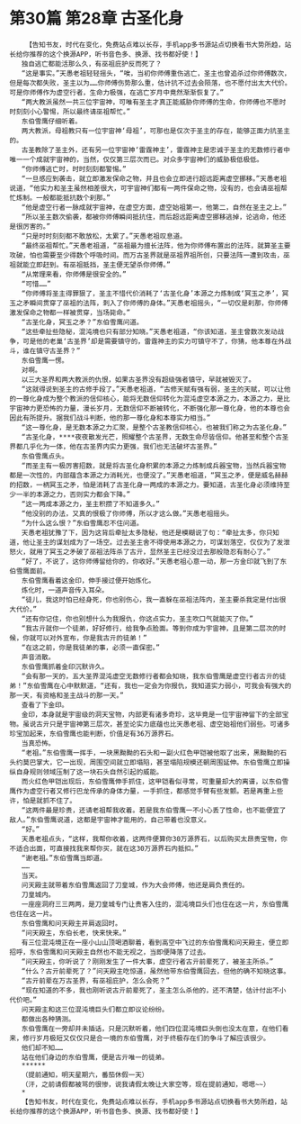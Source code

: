 # 第30篇 第28章 古圣化身
        【告知书友，时代在变化，免费站点难以长存，手机app多书源站点切换看书大势所趋，站长给你推荐的这个换源APP，听书音色多、换源、找书都好使！】
       独自逃亡都能活那么久，有巫祖庇护反而死了？
       “这是事实。”天愚老祖轻轻摇头，“唉，当初你师傅重伤逃亡，圣主也曾追杀过你师傅数次，但是每次都失败，圣主以为……你师傅伤势那么重，估计抗不过去会陨落，也不愿付出太大代价。可是你师傅作为虚空行者，生命力极强，在逃亡岁月中竟然渐渐恢复了。”
       “两大教派虽然一共三位宇宙神，可唯有圣主才真正能威胁你师傅的生命，你师傅也不愿时时刻刻小心警惕，所以最终请巫祖帮忙。”
       东伯雪鹰仔细听着。
       两大教派，母祖教只有一位宇宙神‘母祖’，可那也是仅次于圣主的存在，能够正面力抗圣主的。
       古圣教除了圣主外，还有另一位宇宙神‘雷霆神主’，雷霆神主是忠诚于圣主的无数修行者中唯一一个成就宇宙神的，当然，仅仅第三层次而已。对众多宇宙神们的威胁极低极低。
       “你师傅逃亡时，时时刻刻都警惕。”
       “一旦感应到袭击，就立即激发保命之物，并且也会立即进行超远距离虚空挪移。”天愚老祖说道，“他实力和圣主虽然相差很大，可宇宙神们都有一两件保命之物，没有的，也会请巫祖帮忙炼制。一般都能抵抗数个刹那。”
       “他是虚空行者一脉成就宇宙神，在虚空方面，虚空始祖第一，他第二，自然在圣主之上。”
       “所以圣主数次偷袭，都被你师傅瞬间抵抗住，而后超远距离虚空挪移逃掉，论逃命，他还是很厉害的。”
       “只是时时刻刻都不敢放松，太累了。”天愚老祖叹息道。
       “最终巫祖帮忙。”天愚老祖道，“巫祖最为擅长法阵，他为你师傅布置出的法阵，就算圣主要攻破，怕也需要至少得数个呼吸时间。而万古圣界就是巫祖界祖所创，只要法阵一遭到攻击，巫祖就能立即赶到。有巫祖抵挡，圣主便无望杀你师傅。”
       “从常理来看，你师傅是很安全的。”
       “可惜……”
       “你师傅将圣主得罪狠了，圣主不惜代价消耗了‘古圣化身’本源之力炼制成‘冥玉之矛’，冥玉之矛瞬间贯穿了巫祖的法阵，刺入了你师傅的身体。”天愚老祖摇头，“一切仅是刹那，你师傅激发保命之物都一样被贯穿，当场毙命。”
       “古圣化身，冥玉之矛？”东伯雪鹰问道。
       “这些牵扯些隐秘，混沌境也只有部分知晓。”天愚老祖道，“你该知道，圣主曾数次发动战争，可是他的老巢‘古圣界’却是需要镇守的，雷霆神主的实力可镇守不了，你猜，他本尊在外战斗，谁在镇守古圣界？”
       东伯雪鹰一愣。
       对啊。
       以三大圣界和两大教派的仇恨，如果古圣界没有超级强者镇守，早就被毁灭了。
       “这就得说到圣主的古修手段了。”天愚老祖道，“古修天赋有强有弱，圣主的天赋，可以让他的一尊化身成为整个教派的信仰核心，能将无数信仰转化为混沌虚空本源之力，本源之力，是比宇宙神力更恐怖的力量，漫长岁月，无数信仰不断被转化，不断强化那一尊化身，他的本尊也会因此有所提升。据我们战斗判断，他的那一尊化身和本尊实力相当。”
       “这一尊化身，是无数本源之力汇聚，是整个古圣教信仰核心，也被我们称之为古圣化身。”
       “古圣化身，****夜夜散发光芒，照耀整个古圣界，无数生命尽皆信仰。他甚至和整个古圣界都几乎化为一体，他在古圣界内实力更强，我们也无法破坏古圣界。”
       东伯雪鹰点头。
       “而圣主有一极厉害招数，就是将古圣化身积累的本源之力炼制成兵器宝物，当然兵器宝物都是一次性的，内部蕴含本源之力消耗光，也便没了。”天愚老祖道，“冥玉之矛，便是威名赫赫的招数，一柄冥玉之矛，怕是消耗了古圣化身一两成的本源之力。要知道，古圣化身必须维持至少一半的本源之力，否则实力都会下降。”
       “这一两成本源之力，圣主积攒了不知道多久。”
       “他没别的办法，又真的恨极了你师傅，所以才这么做。”天愚老祖摇头。
       “为什么这么恨？”东伯雪鹰忍不住问道。
       天愚老祖犹豫了下，因为这背后牵扯太多隐秘，他还是模糊说了句：“牵扯太多，你只知道，他让圣主的谋划成为了一场空。过去圣主舍不得使用本源之力，可谋划落空，仅仅为了发泄怒火，就用了冥玉之矛破了巫祖法阵杀了古亓，显然圣主已经没过去那般隐忍有耐心了。”
       “好了，不说了，这你师傅留给你的，你收好。”天愚老祖心意一动，那一方金印就飞到了东伯雪鹰面前。
       东伯雪鹰看着这金印，伸手接过便开始炼化。
       炼化时，一道声音传入耳朵。
       “徒儿，我这时怕已经身死，你也别伤心，我一直躲在巫祖法阵内，圣主要杀我定是付出很大代价。”
       “还有你记住，你也别想什么为我报仇，你这点实力，圣主吹口气就能灭了你。”
       “我古亓就你一个徒弟，好好修行，给我争点脸面。等到你成为宇宙神，且是第二层次的时候，你就可以对外宣布，你是我古亓的徒弟！”
       “在这之前，你是我徒弟的事，必须一直保密。”
       声音消散。
       东伯雪鹰抓着金印沉默许久。
       “会有那一天的，五大圣界混沌虚空无数修行者都会知晓，我东伯雪鹰是虚空行者古亓的徒弟！”东伯雪鹰在心中默默道，“还有，我也一定会为你报仇，我知道实力弱小，可我会有强大的那一天，有资格和圣主战斗的那一天。”
       查看了下金印。
       金印，本身就是宇宙级的洞天宝物，内部更有诸多奇珍，这毕竟是一位宇宙神留下的全部宝物。虽说古亓只是宇宙神第三层次，甚至论实力底蕴也比天愚老祖、虚空始祖他们弱些。可诸多珍宝加起来，东伯雪鹰也能判断，价值足有36万源界石。
       当真恐怖。
       “老祖。”东伯雪鹰一挥手，一块黑黝黝的石头和一副火红色甲铠被他取了出来，黑黝黝的石头约莫巴掌大，它一出现，周围空间就立即塌陷，甚至塌陷规模还朝周围延伸。东伯雪鹰立即操纵自身规则领域压制了这一块石头自然引起的威能。
       而火红色甲铠出现后，东伯雪鹰伸手抓住，这甲铠看似寻常，可重量却大的离谱，以东伯雪鹰作为虚空行者又修行巴龙传承的身体力量，一手抓住，都感觉手臂有些发颤。若是再重上些许，怕是就抓不住了。
       “这两件最是珍贵，还请老祖帮我收着。若是我东伯雪鹰一不小心丢了性命，也不能便宜了敌人。”东伯雪鹰说道，这都是宇宙神才能用的，自己带着也没意义。
       “好。”
       天愚老祖点头，“这样，我帮你收着，这两件便算你30万源界石，以后购买太昂贵宝物，你不适合出面，可直接找我来帮你买，就在这30万源界石内抵扣。”
       “谢老祖。”东伯雪鹰当即道。
       ……
       当天。
       问天殿主就带着东伯雪鹰返回了刀皇城，作为大会师傅，他还是肩负责任的。
       刀皇城内。
       一座座洞府三三两两，是刀皇城专门让贵客入住的，混沌境巨头们也住在这一片，东伯雪鹰也住在这一片。
       东伯雪鹰和问天殿主并肩返回时。
       “问天殿主，东伯长老，快来快来。”
       有三位混沌境正在一座小山山顶喝酒聊着，看到高空中飞过的东伯雪鹰和问天殿主，便立即招呼，东伯雪鹰和问天殿主自然也不能无视之，当即便降落了过去。
       “问天殿主，你听说了？刚刚发生了一件大事，虚空行者古亓前辈死了，被圣主所杀。”
       “什么？古亓前辈死了？”问天殿主吃惊道，虽然他带东伯雪鹰回去，但他的确不知晓这事。
       “古亓前辈在万古圣界，有巫祖庇护，怎么会死？”
       “现在知道的不多，我也刚听说古亓前辈死了，圣主怎么杀他的，还不清楚，估计付出不小代价吧。”
       问天殿主和这三位混沌境巨头们都立即议论纷纷。
       都做出各种猜测。
       东伯雪鹰在一旁却并未插话，只是沉默听着，他们四位混沌境巨头倒也没太在意，在他们看来，修行岁月极短又仅仅只是合一境的东伯雪鹰，对于终极存在们的争斗了解应该很少。
       他们却不知……
       站在他们身边的东伯雪鹰，便是古亓唯一的徒弟。
       ******
       （提前通知，明天星期六，番茄休假一天）
       （汗，之前请假都被骂的很惨，说我请假太晚让大家空等，现在提前通知，嗯嗯~~）
       *
       【告知书友，时代在变化，免费站点难以长存，手机app多书源站点切换看书大势所趋，站长给你推荐的这个换源APP，听书音色多、换源、找书都好使！】